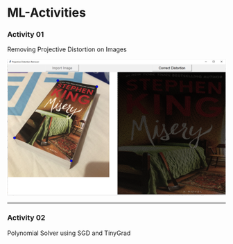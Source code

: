 # ML-Activities

### Activity 01
Removing Projective Distortion on Images

![program screenshot!](01_Removing_Projective_Distortion/act01_screenshot.png) 

---

### Activity 02
Polynomial Solver using SGD and TinyGrad
